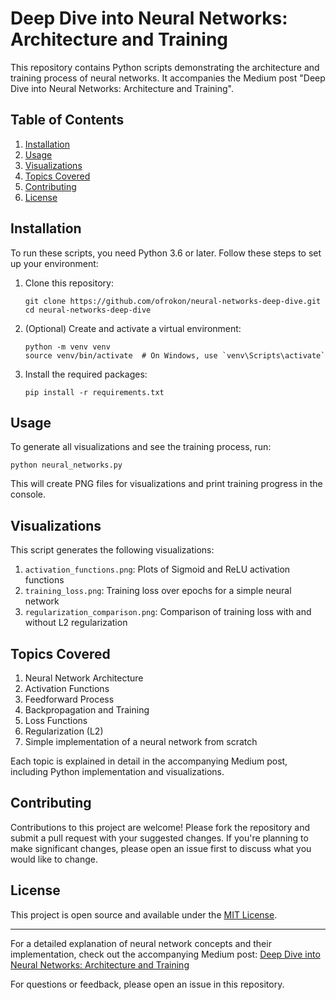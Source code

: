 # Deep Dive into Neural Networks: Architecture and Training

This repository contains Python scripts demonstrating the architecture and training process of neural networks. It accompanies the Medium post "Deep Dive into Neural Networks: Architecture and Training".

## Table of Contents
1. [Installation](#installation)
2. [Usage](#usage)
3. [Visualizations](#visualizations)
4. [Topics Covered](#topics-covered)
5. [Contributing](#contributing)
6. [License](#license)

## Installation

To run these scripts, you need Python 3.6 or later. Follow these steps to set up your environment:

1. Clone this repository:
   ```
   git clone https://github.com/ofrokon/neural-networks-deep-dive.git
   cd neural-networks-deep-dive
   ```

2. (Optional) Create and activate a virtual environment:
   ```
   python -m venv venv
   source venv/bin/activate  # On Windows, use `venv\Scripts\activate`
   ```

3. Install the required packages:
   ```
   pip install -r requirements.txt
   ```

## Usage

To generate all visualizations and see the training process, run:

```
python neural_networks.py
```

This will create PNG files for visualizations and print training progress in the console.

## Visualizations

This script generates the following visualizations:

1. `activation_functions.png`: Plots of Sigmoid and ReLU activation functions
2. `training_loss.png`: Training loss over epochs for a simple neural network
3. `regularization_comparison.png`: Comparison of training loss with and without L2 regularization

## Topics Covered

1. Neural Network Architecture
2. Activation Functions
3. Feedforward Process
4. Backpropagation and Training
5. Loss Functions
6. Regularization (L2)
7. Simple implementation of a neural network from scratch

Each topic is explained in detail in the accompanying Medium post, including Python implementation and visualizations.

## Contributing

Contributions to this project are welcome! Please fork the repository and submit a pull request with your suggested changes. If you're planning to make significant changes, please open an issue first to discuss what you would like to change.

## License

This project is open source and available under the [MIT License](LICENSE).

---

For a detailed explanation of neural network concepts and their implementation, check out the accompanying Medium post: [Deep Dive into Neural Networks: Architecture and Training]([https://medium.com/yourusername/deep-dive-into-neural-networks](https://medium.com/@mroko001/deep-dive-into-neural-networks-architecture-and-training-b4258e4ab707))

For questions or feedback, please open an issue in this repository.
